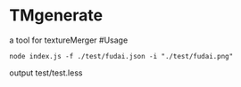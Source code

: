 # TMgenerate
a tool for textureMerger
#Usage
```
node index.js -f ./test/fudai.json -i "./test/fudai.png" 
```
output test/test.less
